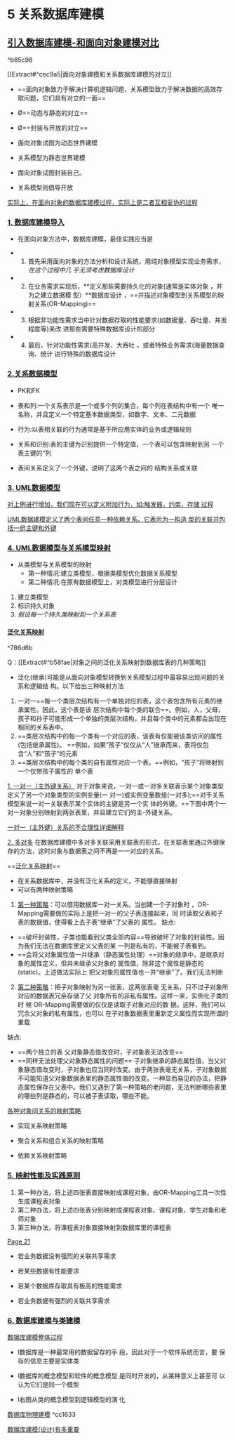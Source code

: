 # 5 关系数据库建模

## [引入数据库建模-和面向对象建模对比](x-devonthink-item://C213396A-5F00-4308-9A95-723CD4A45B41?page=2)

^b85c98

[[Extract#^cec9a5|面向对象建模和关系数据库建模的对立]]
-   ==面向对象致力于解决计算机逻辑问题，关系模型致力于解决数据的高效存取问题，它们具有对立的一面==
    
-   Ø==动态与静态的对立==
    
-   Ø==封装与开放的对立==
    
-   面向对象试图为动态世界建模
    
-   关系模型为静态世界建模
    
-   面向对象试图封装自己。
    
-   关系模型则倡导开放

 [实际上，在面向对象的数据库建模过程，实际上是二者互相妥协的过程](x-devonthink-item://C213396A-5F00-4308-9A95-723CD4A45B41?page=3)

### [1. 数据库建模导入](x-devonthink-item://C213396A-5F00-4308-9A95-723CD4A45B41?page=4)

-   在面向对象方法中，数据库建模，最佳实践应当是
    
-   1. 首先采用面向对象的方法分析和设计系统，用纯对象模型实现业务需求，*在这个过程中几 乎无须考虑数据库设计*
    
-   2. 在业务需求实现后，**定义那些需要持久化的对象(通常是实体对象 ，并为之建立数据模 型）**数据库设计 ，==并描述对象模型到关系模型的映射关系(OR-Mapping)==
    
-   3. 根据非功能性需求当中针对数据存取的性能要求(如数据量、吞吐量、并发程度等)来改 进那些需要特殊数据库设计的部分
    
-   4. 最后，针对功能性需求(高并发、大吞吐 ，或者特殊业务需求(海量数据查询、统计 进行特殊的数据库设计


### [2.关系数据模型](x-devonthink-item://C213396A-5F00-4308-9A95-723CD4A45B41?page=6)

- PK和FK
-   表和列:一个关系表示是一个或多个列的集合，每个列在表结构中有一个 唯一名称，并且定义一个特定基本数据类型，如数字、文本、二元数据
    
-   行为:以表相关联的行为通常是基于所应用实体的业务或逻辑规则
    
-   关系和识别:表的主键为识别提供一个特定值，一个表可以包含映射到另 一个表主键的“列
    
-   表间关系定义了一个外键，说明了这两个表之间的 结构关系或关联
    
### [3. UML数据模型](x-devonthink-item://C213396A-5F00-4308-9A95-723CD4A45B41?page=7)

[对上例进行增加，我们现在可以定义附加行为，如:触发器，约束，存储 过程](x-devonthink-item://C213396A-5F00-4308-9A95-723CD4A45B41?page=8)

[UML数据建模定义了两个表间任意一种依赖关系。它表示为一构造 型的关联并包括一组主键和外键](x-devonthink-item://C213396A-5F00-4308-9A95-723CD4A45B41?page=9)

### [4. UML数据模型与关系模型映射](x-devonthink-item://C213396A-5F00-4308-9A95-723CD4A45B41?page=10)

-   从类模型与关系模型的映射
	-   第一种情况:建立类模型，根据类模型优化数据关系模型
	-   第二种情况:在原有数据模型上，对类模型进行分层设计

1. 建立类模型 
2. 标识持久对象
3. *假设每一个持久类映射到一个关系表*

#### **[泛化关系映射](x-devonthink-item://C213396A-5F00-4308-9A95-723CD4A45B41?page=11)**

^786d6b

Q：[[Extract#^b58fae|对象之间的泛化关系映射到数据库表的几种策略]]

-   泛化(继承)可能是从面向对象模型转换到关系模型过程中最容易出现问题的关系和逻辑结 构。以下给出三种映射方法      

1. 一对一==每一个类层次结构有一个单独对应的表，这个表包含所有元素的继承属性。因此，这个表是该 层次结构中每个类的联合==。例如，人，父母，孩子和孙子可能形成一个单独的类层次结构，并且每个类中的元素都会出现在相同的关系表中。
2. ==类层次结构中的每一个类有一个对应的表，该表有仅能被该类访问的属性(包括继承属性)。 ==例如，如果“孩子”仅仅从“人”继承而来，表将仅包含“人”和“孩子”的元素
3. ==类层次结构中的每个类的自有属性对应一个表。==例如，“孩子”将映射到一个仅带孩子属性的 单个表


[1. 一对一（主外键关系）](x-devonthink-item://C213396A-5F00-4308-9A95-723CD4A45B41?page=12)
对于对象来说，一对一或一对多关联表示某个对象类型定义了另一个对象类型的实例变量(一 对一)或实例变量数组(一对多);==对于关系模型来说一对一关联表示某个实体的主键是另一个实 体的外键。==下图中两个一对一对象分别映射到两张表里，并且建立它们的主-外键关系。

[一对一（主外键）关系的不合理性详细解释](x-devonthink-item://C213396A-5F00-4308-9A95-723CD4A45B41?page=13)

[2. 多对多](x-devonthink-item://C213396A-5F00-4308-9A95-723CD4A45B41?page=14)
在数据库建模中多对多关联采用关联表的形式，在关联表里通过外键保存的方法，这时对象与数据表之间不再是一一对应的关系。

==[泛化关系映射](x-devonthink-item://C213396A-5F00-4308-9A95-723CD4A45B41?page=16)==

-   在关系数据库中，并没有泛化关系的定义，不能够直接映射
-   可以有两种映射策略

1. [第一种策略](x-devonthink-item://C213396A-5F00-4308-9A95-723CD4A45B41?page=16)：可以借用数据库一对一关系。当创建一个子对象时 ，OR-Mapping需要做的实际上是把一对一的父子表连接起来，同 时读取父表和子表的数据值，使得看上去子表“继承”了父表的 属性。
缺点:
- ==破坏封装性，子类也能看到父类全部内容==导致破坏了对象的封装性。因为我们无法在数据库里定义父表的某 一列是私有的，不能被子表看到。
- ==会将父对象属性值一并继承（静态属性处理）==对象的继承中，是继承对象的属性定义，但并未继承父对象的 属性值，除非这个属性是静态的(static)。上述做法实际上 把父对象的属性值也一并“继承”了。我们无法判断

2. [第二种策略](x-devonthink-item://C213396A-5F00-4308-9A95-723CD4A45B41?page=17)：把子对象映射为另一张表，这两张表毫 无关系，只不过子对象所对应的数据表冗余存储了父 对象所有的非私有属性。这样一来，实例化子类的时 候 OR-Mapping需要做的仅仅是读取子对象对应的数 据。这样，我们可以冗余父对象的私有属性，也可以 在子对象数据表里重新定义属性而实现所谓的重载

缺点:
- ==两个独立的表 父对象静态值改变时，子对象表无法改变==
- ==同样无法处理父对象静态属性的问题==
子对象继承的静态属性值，当父对象静态值改变时，子对象也应当同时改变。由于两张表毫无关系，子对象数据不可能知道父对象数据表里的静态属性值的改变。一种显而易见的办法，把静态属性保存在父表中。我们又遇到了第一种策略的老问题，无法判断哪些表里的哪些列是静态的，可以被子表读取，哪些不能。

[各种对象间关系的映射策略](x-devonthink-item://C213396A-5F00-4308-9A95-723CD4A45B41?page=18)

-   实现关系映射策略
    
-   聚合关系和组合关系的映射策略
    
-   依赖关系映射策略

### [5. 映射性能及实践原则](x-devonthink-item://C213396A-5F00-4308-9A95-723CD4A45B41?page=10)
1. 第一种办法，将上述四张表直接映射成课程对象，由OR-Mapping工具一次性生成课程表对象
2. 第二种办法，将上述四张表分别映射成课程表对象、课程对象、学生对象和老师对象
3. 第三种办法，将课程表对象直接映射到数据库里的课程表

[Page 21](x-devonthink-item://C213396A-5F00-4308-9A95-723CD4A45B41?page=20)

-   若业务数据没有强烈的关联共享需求
    
-   若某些数据有性能要求
    
-   若某个数据库存取具有极高的性能需求
    
-   若业务数据有强烈的关联共享需求

### [6. 数据库建模与类建模](x-devonthink-item://C213396A-5F00-4308-9A95-723CD4A45B41?page=21)
[数据库建模整体过程](x-devonthink-item://C213396A-5F00-4308-9A95-723CD4A45B41?page=23)

-   l数据库是一种最常用的数据留存的手 段，因此对于一个软件系统而言，要 保存的信息主要是实体类
    
-   l数据库的概念模型和软件的概念模型 是同时开发的，从某种意义上甚至可 以认为它们是同一个模型
    
-   l右图从类的概念模型到逻辑模型的演 化

[数据库物理建模](x-devonthink-item://C213396A-5F00-4308-9A95-723CD4A45B41?page=25) ^cc1633


[数据库建模(设计)有多重要](x-devonthink-item://C213396A-5F00-4308-9A95-723CD4A45B41?page=26)

